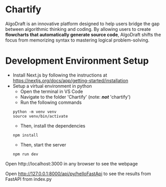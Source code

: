 # Chartify

AlgoDraft is an innovative platform designed to help users bridge the gap between algorithmic thinking and coding. By allowing users to create **flowcharts that automatically generate source code**, AlgoDraft shifts the focus from memorizing syntax to mastering logical problem-solving. 

# Development Environment Setup

* Install Next.js by following the instructions at https://nextjs.org/docs/app/getting-started/installation
* Setup a virtual environment in python
    * Open the terminal in VS Code
    * Navigate to the folder 'Chartify' (note: ***not*** 'chartify')
    * Run the following commands
    ```
    python -m venv venv
    source venv/bin/activate
    ```
    * Then, install the dependencies
    ```
    npm install
    ```
    * Then, start the server
    ```
    npm run dev
    ```

Open http://localhost:3000 in any browser to see the webpage

Open http://127.0.0.1:8000/api/py/helloFastApi to see the results from FastAPI from index.py